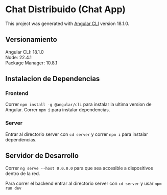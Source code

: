 # Chat Distribuido (Chat App)

This project was generated with [Angular CLI](https://github.com/angular/angular-cli) version 18.1.0.

## Versionamiento

Angular CLI: 18.1.0  
Node: 22.4.1  
Package Manager: 10.8.1

## Instalacion de Dependencias

### Frontend
Correr `npm install -g @angular/cli` para instalar la ultima version de Angular.
Correr `npm i` para instalar dependencias.
### Server
Entrar al directorio server con `cd server` y correr `npm i` para instalar dependencias.

## Servidor de Desarrollo

Correr `ng serve --host 0.0.0.0` para que sea accesible a dispositivos dentro de la red.

Para correr el backend entrar al directorio server con `cd server` y usar `npm run dev`


